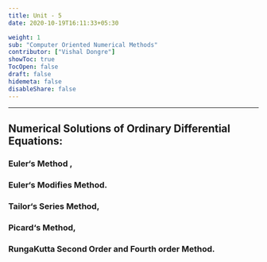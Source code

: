 ```yaml
---
title: Unit - 5
date: 2020-10-19T16:11:33+05:30

weight: 1
sub: "Computer Oriented Numerical Methods"
contributor: ["Vishal Dongre"]
showToc: true
TocOpen: false
draft: false
hidemeta: false
disableShare: false
---
```


---

## Numerical Solutions of Ordinary Differential Equations:

### Euler‘s Method ,

### Euler‘s Modifies Method.

### Tailor‘s Series Method,

### Picard‘s Method,

### RungaKutta Second Order and Fourth order Method.
